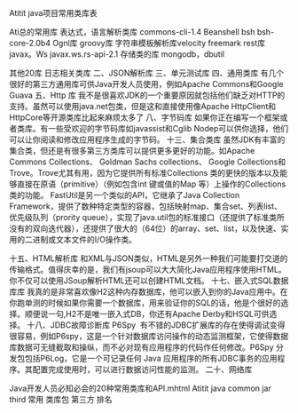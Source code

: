Atitit java项目常用类库表




Ati总的常用库
表达式，语言解析类库
commons-cli-1.4
Beanshell bsh  bsh-core-2.0b4
Ognl库  groovy库
字符串模板解析库velocity freemark
 rest库  javax。Ws
javax.ws.rs-api-2.1
存储类的库  mongodb，dbutil

其他20库
日志相关类库
二、JSON解析库 三、单元测试库
四、通用类库
有几个很好的第三方通用库可供Java开发人员使用，例如Apache Commons和Google Guava
五、Http 库
我不是很喜欢JDK的一个重要原因就包括他们缺乏对HTTP的支持。虽然可以使用java.net包类，但是这和直接使用像Apache HttpClient和HttpCore等开源类库比起来麻烦太多了
八、字节码库
如果你正在编写一个框架或者类库。有一些受欢迎的字节码库如javassist和Cglib Nodep可以供你选择，他们可以让你阅读和修改应用程序生成的字节码。
十三、集合类库
虽然JDK有丰富的集合类，但还是有很多第三方类库可以提供更多更好的功能。如Apache Commons Collections、 Goldman Sachs collections、 Google Collections和Trove。Trove尤其有用，因为它提供所有标准Collections 类的更快的版本以及能够直接在原语（primitive）（例如包含int 键或值的Map 等）上操作的Collections 类的功能。
FastUtil是另一个类似的API，它继承了Java Collection Framework，提供了数种特定类型的容器，包括映射map、集合set、列表list、优先级队列（prority queue），实现了java.util包的标准接口（还提供了标准类所没有的双向迭代器），还提供了很大的（64位）的array、set、list，以及快速、实用的二进制或文本文件的I/O操作类。

十五、HTML解析库
和XML与JSON类似，HTML是另外一种我们可能要打交道的传输格式。值得庆幸的是，我们有jsoup可以大大简化Java应用程序使用HTML。你不仅可以使用JSoup解析HTML还可以创建HTML文档。
十七、嵌入式SQL数据库库
我真的是非常喜欢像H2这种内存数据库，他可以嵌入到你的Java应用中。在你跑单测的时候如果你需要一个数据库，用来验证你的SQL的话，他是个很好的选择。顺便说一句,H2不是唯一嵌入式DB，你还有Apache Derby和HSQL可供选择。
十八、JDBC故障诊断库 P6Spy 
有不错的JDBC扩展库的存在使得调试变得很容易，例如P6spy，这是一个针对数据库访问操作的动态监测框架，它使得数据库数据可无缝截取和操纵，而不必对现有应用程序的代码作任何修改。P6Spy 分发包包括P6Log，它是一个可记录任何 Java 应用程序的所有JDBC事务的应用程序。其配置完成使用时，可以进行数据访问性能的监测。
二十、网络库
 



Java开发人员必知必会的20种常用类库和API.mhtml
Atitit java common jar third 常用 类库包 第三方 排名

